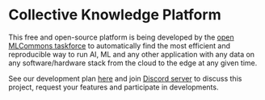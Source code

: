 # Collective Knowledge Platform

This free and open-source platform is being developed by the 
[open MLCommons taskforce](https://cKnowledge.org/mlcommons-taskforce)
to automatically find the most efficient and reproducible way to run AI, ML and any other application 
with any data on any software/hardware stack from the cloud to the edge at any given time.

See our development plan [here](https://cKnowledge.org/mlcommons-taskforce) 
and join [Discord server](https://discord.gg/JjWNWXKxwT) to discuss this project,
request your features and participate in developments.
